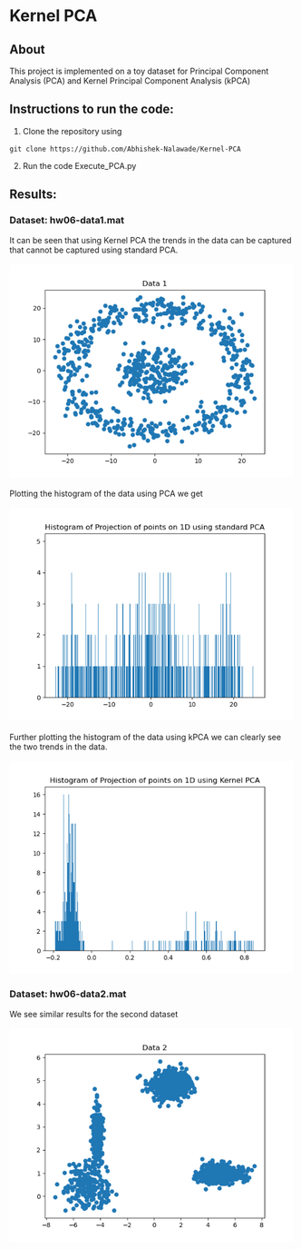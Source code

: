 # Kernel PCA

## About
This project is implemented on a toy dataset for Principal Component Analysis (PCA) and Kernel Principal Component Analysis (kPCA)

## Instructions to run the code:
1. Clone the repository using 
```
git clone https://github.com/Abhishek-Nalawade/Kernel-PCA
```
2. Run the code Execute_PCA.py

## Results:
### Dataset: hw06-data1.mat
It can be seen that using Kernel PCA the trends in the data can be captured that cannot be captured using standard PCA.
\
\
<img src ="results/kPCA.gif" width = "500"> \
\
Plotting the histogram of the data using PCA we get
\
\
<img src ="results/lpca_histogram.png" width = "500">
\
\
Further plotting the histogram of the data using kPCA we can clearly see the two trends in the data. 
\
\
<img src ="results/kpca_histogram.png" width = "500">

### Dataset: hw06-data2.mat
We see similar results for the second dataset
\
\
<img src ="results/kPCA2.gif" width = "500"> 
